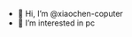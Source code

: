 - 👋 Hi, I’m @xiaochen-coputer
- 👀 I’m interested in pc




<!---
xiaochen-coputer/xiaochen-coputer is a ✨ special ✨ repository because its `README.md` (this file) appears on your GitHub profile.
You can click the Preview link to take a look at your changes.
--->
